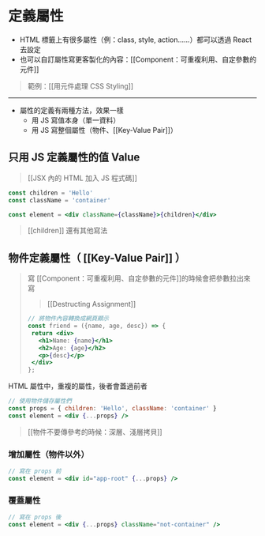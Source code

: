 # 定義屬性
- HTML 標籤上有很多屬性（例：class, style, action......）都可以透過 React 去設定
- 也可以自訂屬性寫更客製化的內容：[[Component：可重複利用、自定參數的元件]]
>範例：[[用元件處理 CSS Styling]]

---

- 屬性的定義有兩種方法，效果一樣
	- 用 JS 寫值本身（單一資料）
	- 用 JS 寫整個屬性（物件、[[Key-Value Pair]]）

## 只用 JS 定義屬性的值 Value

>[[JSX 內的 HTML 加入 JS 程式碼]]

```jsx
const children = 'Hello'
const className = 'container'

const element = <div className={className}>{children}</div>
```
>[[children]] 還有其他寫法

## 物件定義屬性（ [[Key-Value Pair]] ）
>寫 [[Component：可重複利用、自定參數的元件]]的時候會把參數拉出來寫
>>[[Destructing Assignment]]
>```jsx
>// 將物件內容轉換成網頁顯示
>const friend = ({name, age, desc}) => {
>  return <div>
>    <h1>Name: {name}</h1>
>    <h2>Age: {age}</h2>
>    <p>{desc}</p>
>  </div>
>};
>```
>

HTML 屬性中，重複的屬性，後者會蓋過前者
```jsx
// 使用物件儲存屬性們
const props = { children: 'Hello', className: 'container' }
const element = <div {...props} />
```
>[[物件不要傳參考的時候：深層、淺層拷貝]]

### 增加屬性（物件以外）
```jsx
// 寫在 props 前
const element = <div id="app-root" {...props} />
```
### 覆蓋屬性
```jsx
// 寫在 props 後
const element = <div {...props} className="not-container" />
```